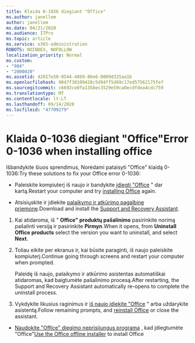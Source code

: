 ```yaml
---
title: Klaida 0-1036 diegiant "Office"
ms.author: janellem
author: janellem
ms.date: 04/21/2020
ms.audience: ITPro
ms.topic: article
ms.service: o365-administration
ROBOTS: NOINDEX, NOFOLLOW
localization_priority: Normal
ms.custom:
- "984"
- "2000020"
ms.assetid: 42017e50-9544-4869-86e6-0009d325aa1b
ms.openlocfilehash: 9047f30109428c5d94ff5d69c17ed57562175fef
ms.sourcegitcommit: c6692ce0fa1358ec3529e59ca0ecdfdea4cdc759
ms.translationtype: MT
ms.contentlocale: lt-LT
ms.lasthandoff: 09/14/2020
ms.locfileid: "47709279"
---
```

# <a name="error-0-1036-when-installing-office"></a><span data-ttu-id="e0f44-102">Klaida 0-1036 diegiant "Office"</span><span class="sxs-lookup"><span data-stu-id="e0f44-102">Error 0-1036 when installing office</span></span>

<span data-ttu-id="e0f44-103">Išbandykite šiuos sprendimus, Norėdami pataisyti "Office" klaidą 0-1036:</span><span class="sxs-lookup"><span data-stu-id="e0f44-103">Try these solutions to fix your Office error 0-1036:</span></span>
  
- <span data-ttu-id="e0f44-104">Paleiskite kompiuterį iš naujo ir bandykite [įdiegti "Office](https://portal.office.com/OLS/MySoftware.aspx) " dar kartą.</span><span class="sxs-lookup"><span data-stu-id="e0f44-104">Restart your computer and try [installing Office](https://portal.office.com/OLS/MySoftware.aspx) again.</span></span>

- <span data-ttu-id="e0f44-105">Atsisiųskite ir įdiekite [palaikymo ir atkūrimo pagalbinę priemonę](https://aka.ms/SARA-OfficeUninstall-Alchemy).</span><span class="sxs-lookup"><span data-stu-id="e0f44-105">Download and install the [Support and Recovery Assistant](https://aka.ms/SARA-OfficeUninstall-Alchemy).</span></span>

1. <span data-ttu-id="e0f44-106">Kai atidaroma, iš " **Office" produktų pašalinimo** pasirinkite norimą pašalinti versiją ir pasirinkite **Pirmyn**.</span><span class="sxs-lookup"><span data-stu-id="e0f44-106">When it opens, from **Uninstall Office products** select the version you want to uninstall, and select **Next**.</span></span>

2. <span data-ttu-id="e0f44-107">Toliau eikite per ekranus ir, kai būsite paraginti, iš naujo paleiskite kompiuterį.</span><span class="sxs-lookup"><span data-stu-id="e0f44-107">Continue going through screens and restart your computer when prompted.</span></span>

    <span data-ttu-id="e0f44-108">Paleidę iš naujo, palaikymo ir atkūrimo asistentas automatiškai atidaromas, kad baigtumėte pašalinimo procesą.</span><span class="sxs-lookup"><span data-stu-id="e0f44-108">After restarting, the Support and Recovery Assistant automatically re-opens to complete the uninstall process.</span></span>

3. <span data-ttu-id="e0f44-109">Vykdykite likusius raginimus ir [iš naujo įdiekite "Office](https://portal.office.com/OLS/MySoftware.aspx) " arba uždarykite asistentą.</span><span class="sxs-lookup"><span data-stu-id="e0f44-109">Follow remaining prompts, and [reinstall Office](https://portal.office.com/OLS/MySoftware.aspx) or close the assistant.</span></span>

- <span data-ttu-id="e0f44-110">[Naudokite "Office" diegimo neprisijungus programą](https://support.office.com/article/f0a85fe7-118f-41cb-a791-d59cef96ad1c?wt.mc_id=Alchemy_ClientDIA) , kad įdiegtumėte "Office"</span><span class="sxs-lookup"><span data-stu-id="e0f44-110">[Use the Office offline installer](https://support.office.com/article/f0a85fe7-118f-41cb-a791-d59cef96ad1c?wt.mc_id=Alchemy_ClientDIA) to install Office</span></span>
